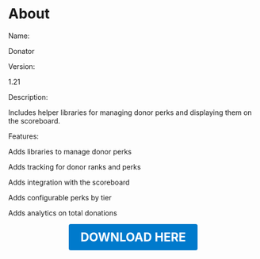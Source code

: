 # About

Name:

Donator

Version:

1.21

Description:

Includes helper libraries for managing donor perks and displaying them on the scoreboard.

Features:

Adds libraries to manage donor perks

Adds tracking for donor ranks and perks

Adds integration with the scoreboard

Adds configurable perks by tier

Adds analytics on total donations

<p align="center"><a href="https://github.com/LiliaFramework/Modules/raw/refs/heads/gh-pages/donator.zip" style="display:inline-block;padding:12px 24px;font-size:1.5rem;font-weight:bold;text-decoration:none;color:#fff;background-color:var(--md-primary-fg-color,#007acc);border-radius:4px;">DOWNLOAD HERE</a></p>